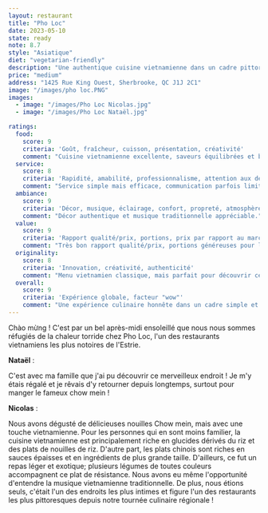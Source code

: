 ```yaml
---
layout: restaurant
title: "Pho Loc"
date: 2023-05-10
state: ready
note: 8.7
style: "Asiatique"
diet: "vegetarian-friendly"
description: "Une authentique cuisine vietnamienne dans un cadre pittoresque et intime"
price: "medium"
address: "1425 Rue King Ouest, Sherbrooke, QC J1J 2C1"
image: "/images/pho loc.PNG"
images:
  - image: "/images/Pho Loc Nicolas.jpg"
  - image: "/images/Pho Loc Nataël.jpg"

ratings:
  food:
    score: 9
    criteria: 'Goût, fraîcheur, cuisson, présentation, créativité'
    comment: "Cuisine vietnamienne excellente, saveurs équilibrées et bien exécuté."
  service:
    score: 8
    criteria: 'Rapidité, amabilité, professionnalisme, attention aux détails'
    comment: "Service simple mais efficace, communication parfois limitée en français."
  ambiance:
    score: 9
    criteria: 'Décor, musique, éclairage, confort, propreté, atmosphère générale'
    comment: "Décor authentique et musique traditionnelle appréciable."
  value:
    score: 9
    criteria: 'Rapport qualité/prix, portions, prix par rapport au marché'
    comment: "Très bon rapport qualité/prix, portions généreuses pour les prix demandés."
  originality:
    score: 8
    criteria: 'Innovation, créativité, authenticité'
    comment: "Menu vietnamien classique, mais parfait pour découvrir cette culture."
  overall:
    score: 9
    criteria: 'Expérience globale, facteur "wow"'
    comment: "Une expérience culinaire honnête dans un cadre simple et authentique."
---
```




Chào mừng ! C'est par un bel après-midi ensoleillé que nous nous sommes réfugiés de la chaleur torride chez Pho Loc, l'un des restaurants vietnamiens les plus notoires de l'Estrie.

<strong>Nataël</strong> :

C'est avec ma famille que j'ai pu découvrir ce merveilleux endroit ! Je m'y étais régalé et je rêvais d'y retourner depuis longtemps, surtout pour manger le fameux chow mein !

<strong>Nicolas</strong> :

Nous avons dégusté de délicieuses nouilles Chow mein, mais avec une touche vietnamienne. Pour les personnes qui en sont moins familier, la cuisine vietnamienne est principalement riche en glucides dérivés du riz et des plats de nouilles de riz. D'autre part, les plats chinois sont riches en sauces épaisses et en ingrédients de plus grande taille. D'ailleurs, ce fut un repas léger et exotique; plusieurs légumes de toutes couleurs accompagnent ce plat de résistance. Nous avons eu même l'opportunité d'entendre la musique vietnamienne traditionnelle. De plus, nous étions seuls, c'était l'un des endroits les plus intimes et figure l'un des restaurants les plus pittoresques depuis notre tournée culinaire régionale !